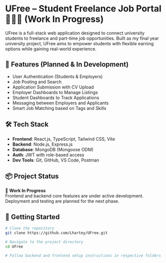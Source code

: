 # UFree – Student Freelance Job Portal 🧑‍🎓💼 (Work In Progress)

UFree is a full-stack web application designed to connect university students to freelance and part-time job opportunities. Built as my final year university project, UFree aims to empower students with flexible earning options while gaining real-world experience.

## 🚀 Features (Planned & In Development)
- User Authentication (Students & Employers)
- Job Posting and Search
- Application Submission with CV Upload
- Employer Dashboards to Manage Listings
- Student Dashboards to Track Applications
- Messaging between Employers and Applicants
- Smart Job Matching based on Tags and Skills

## 🛠️ Tech Stack
- **Frontend**: React.js, TypeScript, Tailwind CSS, Vite
- **Backend**: Node.js, Express.js
- **Database**: MongoDB (Mongoose ODM)
- **Auth**: JWT with role-based access
- **Dev Tools**: Git, GitHub, VS Code, Postman

## 📦 Project Status
🚧 **Work In Progress**  
Frontend and backend core features are under active development. Deployment and testing are planned for the next phase.

## 📁 Getting Started
```bash
# Clone the repository
git clone https://github.com/Lhartey/UFree.git

# Navigate to the project directory
cd UFree

# Follow backend and frontend setup instructions in respective folders
